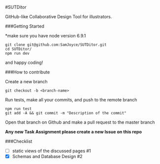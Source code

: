 #SUTDitor

GitHub-like Collaborative Design Tool for illustrators.

###Getting Started

*make sure you have node version 6.9.1

```
git clone git@github.com:SamJoyce/SUTDitor.git
cd SUTDitor/
npm run dev
```

and happy coding!

###How to contribute

Create a new branch

```
git checkout -b <branch-name>
```

Run tests, make all your commits, and push to the remote branch

```
npm run test
git add -A && git commit -m "Description of the commit"
```

Open that branch on Github and make a pull request to the master branch

**Any new Task Assignment please create a new Issue on this repo**

###Checklist
- [ ] static views of the discussed pages #1
- [x] Schemas and Database Design #2
